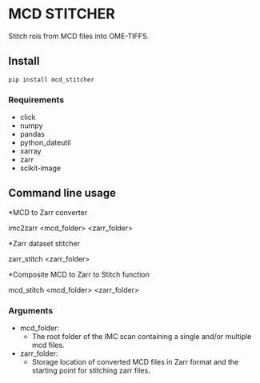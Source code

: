 # MCD STITCHER

Stitch rois from MCD files into OME-TIFFS.

## Install

```
pip install mcd_stitcher
```

### Requirements

* click
* numpy
* pandas
* python_dateutil
* xarray
* zarr
* scikit-image

## Command line usage

*MCD to Zarr converter

imc2zarr <mcd_folder> <zarr_folder>

*Zarr dataset stitcher

zarr_stitch <zarr_folder>

*Composite MCD to Zarr to Stitch function

mcd_stitch <mcd_folder> <zarr_folder>

### Arguments
* mcd_folder:
  * The root folder of the IMC scan containing a single and/or multiple mcd files.
* zarr_folder: 
  * Storage location of converted MCD files in Zarr format and the starting point for stitching zarr files.
